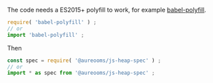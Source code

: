 The code needs a ES2015+ polyfill to work, for example
[babel-polyfill](https://babeljs.io/docs/usage/polyfill).
```js
require( 'babel-polyfill' ) ;
// or
import 'babel-polyfill' ;
```

Then
```js
const spec = require( '@aureooms/js-heap-spec' ) ;
// or
import * as spec from '@aureooms/js-heap-spec' ;
```
